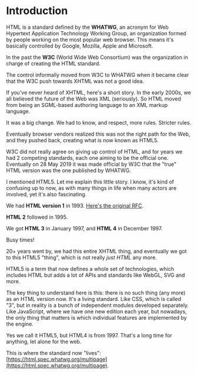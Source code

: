 # Introduction

HTML is a standard defined by the **WHATWG**, an acronym for Web Hypertext Application Technology Working Group, an organization formed by people working on the most popular web browser. This means it's basically controlled by Google, Mozilla, Apple and Microsoft.

In the past the **W3C** (World Wide Web Consortium) was the organization in charge of creating the HTML standard.

The control informally moved from W3C to WHATWG when it became clear that the W3C push towards XHTML was not a good idea.

If you've never heard of XHTML, here's a short story. In the early 2000s, we all believed the future of the Web was XML (seriously). So HTML moved from being an SGML-based authoring language to an XML markup language.

It was a big change. We had to know, and respect, more rules. Stricter rules.

Eventually browser vendors realized this was not the right path for the Web, and they pushed back, creating what is now known as HTML5.

W3C did not really agree on giving up control of HTML, and for years we had 2 competing standards, each one aiming to be the official one. Eventually on 28 May 2019 it was made official by W3C that the "true" HTML version was the one published by WHATWG.

I mentioned HTML5. Let me explain this little story. I know, it's kind of confusing up to now, as with many things in life when many actors are involved, yet it's also fascinating.

We had **HTML version 1** in 1993. [Here's the original RFC](https://tools.ietf.org/html/rfc1983).

**HTML 2** followed in 1995.

We got **HTML 3** in January 1997, and **HTML 4** in December 1997.

Busy times!

20+ years went by, we had this entire XHTML thing, and eventually we got to this HTML5 "thing", which is not really _just HTML_ any more.

HTML5 is a term that now defines a whole set of technologies, which includes HTML but adds a lot of APIs and standards like WebGL, SVG and more.

The key thing to understand here is this: there is no such thing (any more) as an HTML version now. It's a living standard. Like CSS, which is called "3", but in reality is a bunch of independent modules developed separately. Like JavaScript, where we have one new edition each year, but nowadays, the only thing that matters is which individual features are implemented by the engine.

Yes we call it HTML5, but HTML4 is from 1997. That's a long time for anything, let alone for the web.

This is where the standard now "lives": [https://html.spec.whatwg.org/multipage](https://html.spec.whatwg.org/multipage).
